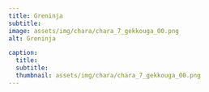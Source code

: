 ```yaml
---
title: Greninja
subtitle: 
image: assets/img/chara/chara_7_gekkouga_00.png
alt: Greninja

caption:
  title:
  subtitle: 
  thumbnail: assets/img/chara/chara_7_gekkouga_00.png
---
```

